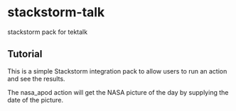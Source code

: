 # stackstorm-talk
stackstorm pack for tektalk

## Tutorial

This is a simple Stackstorm integration pack to allow users to run an action and see the results.

The nasa_apod action will get the NASA picture of the day by supplying the date of the picture. 
